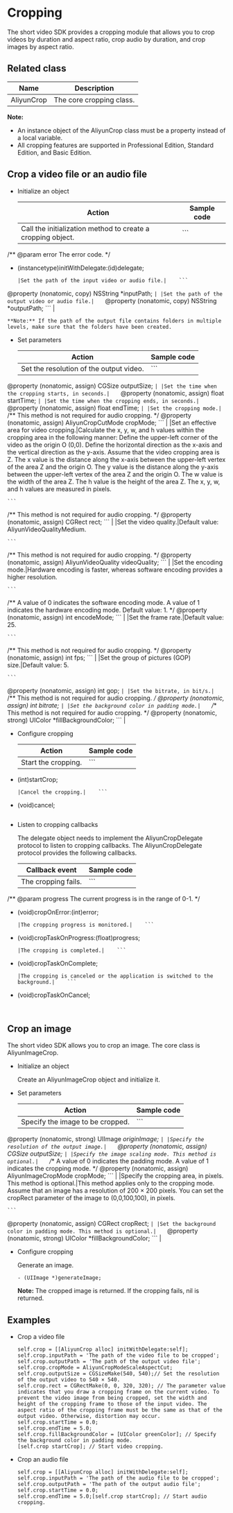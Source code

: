 # Cropping

The short video SDK provides a cropping module that allows you to crop videos by duration and aspect ratio, crop audio by duration, and crop images by aspect ratio.

## Related class

|Name|Description|
|----|-----------|
|AliyunCrop|The core cropping class.|

**Note:**

-   An instance object of the AliyunCrop class must be a property instead of a local variable.
-   All cropping features are supported in Professional Edition, Standard Edition, and Basic Edition.

## Crop a video file or an audio file

-   Initialize an object

    |Action|Sample code|
    |------|-----------|
    |Call the initialization method to create a cropping object.|    ```
/**
@param error The error code.
*/ 
- (instancetype)initWithDelegate:(id<AliyunCropDelegate>)delegate;
    ``` |
    |Set the path of the input video or audio file.|    ```
@property (nonatomic, copy) NSString *inputPath;
    ``` |
    |Set the path of the output video or audio file.|    ```
@property (nonatomic, copy) NSString *outputPath;
    ``` |

    **Note:** If the path of the output file contains folders in multiple levels, make sure that the folders have been created.

-   Set parameters

    |Action|Sample code|
    |------|-----------|
    |Set the resolution of the output video.|    ```
@property (nonatomic, assign) CGSize outputSize;
    ``` |
    |Set the time when the cropping starts, in seconds.|    ```
@property (nonatomic, assign) float startTime;
    ``` |
    |Set the time when the cropping ends, in seconds.|    ```
@property (nonatomic, assign) float endTime;
    ``` |
    |Set the cropping mode.|    ```
/**
This method is not required for audio cropping.
*/
@property (nonatomic, assign) AliyunCropCutMode cropMode;
    ``` |
    |Set an effective area for video cropping.|Calculate the x, y, w, and h values within the cropping area in the following manner: Define the upper-left corner of the video as the origin O \(0,0\). Define the horizontal direction as the x-axis and the vertical direction as the y-axis. Assume that the video cropping area is Z. The x value is the distance along the x-axis between the upper-left vertex of the area Z and the origin O. The y value is the distance along the y-axis between the upper-left vertex of the area Z and the origin O. The w value is the width of the area Z. The h value is the height of the area Z. The x, y, w, and h values are measured in pixels.

    ```
/**
This method is not required for audio cropping.
*/
@property (nonatomic, assign) CGRect rect;
    ``` |
    |Set the video quality.|Default value: AliyunVideoQualityMedium.

    ```
/**
This method is not required for audio cropping.
*/
@property (nonatomic, assign) AliyunVideoQuality videoQuality;
    ``` |
    |Set the encoding mode.|Hardware encoding is faster, whereas software encoding provides a higher resolution.

    ```
/**
A value of 0 indicates the software encoding mode. A value of 1 indicates the hardware encoding mode. Default value: 1.
*/
@property (nonatomic, assign) int encodeMode;
    ``` |
    |Set the frame rate.|Default value: 25.

    ```
/**
This method is not required for audio cropping.
*/
@property (nonatomic, assign) int fps;
    ``` |
    |Set the group of pictures \(GOP\) size.|Default value: 5.

    ```
@property (nonatomic, assign) int gop;
    ``` |
    |Set the bitrate, in bit/s.|    ```
/**
This method is not required for audio cropping.
*/
@property (nonatomic, assign) int bitrate;
    ``` |
    |Set the background color in padding mode.|    ```
/**
This method is not required for audio cropping.
*/
@property (nonatomic, strong) UIColor *fillBackgroundColor;
    ``` |

-   Configure cropping

    |Action|Sample code|
    |------|-----------|
    |Start the cropping.|    ```
- (int)startCrop;
    ``` |
    |Cancel the cropping.|    ```
- (void)cancel;
    ``` |

-   Listen to cropping callbacks

    The delegate object needs to implement the AliyunCropDelegate protocol to listen to cropping callbacks. The AliyunCropDelegate protocol provides the following callbacks.

    |Callback event|Sample code|
    |--------------|-----------|
    |The cropping fails.|    ```
/**
@param progress The current progress is in the range of 0-1.
*/
- (void)cropOnError:(int)error;
    ``` |
    |The cropping progress is monitored.|    ```
- (void)cropTaskOnProgress:(float)progress;
    ``` |
    |The cropping is completed.|    ```
- (void)cropTaskOnComplete;
    ``` |
    |The cropping is canceled or the application is switched to the background.|    ```
- (void)cropTaskOnCancel;
    ``` |


## Crop an image

The short video SDK allows you to crop an image. The core class is AliyunImageCrop.

-   Initialize an object

    Create an AliyunImageCrop object and initialize it.

-   Set parameters

    |Action|Sample code|
    |------|-----------|
    |Specify the image to be cropped.|    ```
@property (nonatomic, strong) UIImage *originImage;
    ``` |
    |Specify the resolution of the output image.|    ```
@property (nonatomic, assign) CGSize outputSize;
    ``` |
    |Specify the image scaling mode. This method is optional.|    ```
/**
A value of 0 indicates the padding mode. A value of 1 indicates the cropping mode.
*/
@property (nonatomic, assign) AliyunImageCropMode cropMode;
    ``` |
    |Specify the cropping area, in pixels. This method is optional.|This method applies only to the cropping mode. Assume that an image has a resolution of 200 × 200 pixels. You can set the cropRect parameter of the image to \(0,0,100,100\), in pixels.

    ```
@property (nonatomic, assign) CGRect cropRect;
    ``` |
    |Set the background color in padding mode. This method is optional.|    ```
@property (nonatomic, strong) UIColor *fillBackgroundColor;
    ``` |

-   Configure cropping

    Generate an image.

    ```
    - (UIImage *)generateImage;
    ```

    **Note:** The cropped image is returned. If the cropping fails, nil is returned.


## Examples

-   Crop a video file

    ```
    self.crop = [[AliyunCrop alloc] initWithDelegate:self];
    self.crop.inputPath = 'The path of the video file to be cropped';
    self.crop.outputPath = 'The path of the output video file';
    self.crop.cropMode = AliyunCropModeScaleAspectCut;
    self.crop.outputSize = CGSizeMake(540, 540);// Set the resolution of the output video to 540 × 540.
    self.crop.rect = CGRectMake(0, 0, 320, 320); // The parameter value indicates that you draw a cropping frame on the current video. To prevent the video image from being cropped, set the width and height of the cropping frame to those of the input video. The aspect ratio of the cropping frame must be the same as that of the output video. Otherwise, distortion may occur.
    self.crop.startTime = 0.0;
    self.crop.endTime = 5.0;
    self.crop.fillBackgroundColor = [UIColor greenColor]; // Specify the background color in padding mode.
    [self.crop startCrop]; // Start video cropping.
    ```

-   Crop an audio file

    ```
    self.crop = [[AliyunCrop alloc] initWithDelegate:self];
    self.crop.inputPath = 'The path of the audio file to be cropped';
    self.crop.outputPath = 'The path of the output audio file';
    self.crop.startTime = 0.0;
    self.crop.endTime = 5.0;[self.crop startCrop]; // Start audio cropping.
    ```


